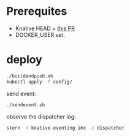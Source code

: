 # Prerequites

- Knative HEAD + [this PR](https://github.com/knative/eventing/pull/1436)
- DOCKER_USER set. 

# deploy


```sh
./buildandpush.sh
kubectl apply -f config/
```

send event:

```sh
./sendevent.sh
```

observe the dispatcher log:

```sh
stern -n knative-eventing imc -c dispatcher
```
